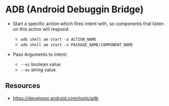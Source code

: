 # ADB (Android Debuggin Bridge)


- Start a specific action which fires intent with, so components that listen on this action will respond.
    - `adb shell am start -a ACTION_NAME`
    - `adb shell am start -n PACKAGE_NAME/COMPONENT_NAME`

- Pass Arguments to intent:
    - `--ez` boolean value
    - `--es` string value





## Resources
- https://developer.android.com/tools/adb